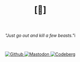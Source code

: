 # <p align="center">[🔻]</p>
 
<br>

<p align="center"><i>"Just go out and kill a few beasts."</i>i</p>

<br>

<p align="center">
  <a href="https://github.com/crnobog69" target="_blank">
    <img src="https://img.shields.io/badge/Github-181717?style=for-the-badge&logo=github&logoColor=white" alt="Github">
  </a>
  <a href="https://mastodon.social/@prepungrad" target="_blank">
    <img src="https://img.shields.io/badge/Mastodon-7F4C8A?style=for-the-badge&logo=mastodon&logoColor=white" alt="Mastodon">
  </a>
  <a href="https://codeberg.org/crnobog" target="_blank">
    <img src="https://img.shields.io/badge/Codeberg-000000?style=for-the-badge&logo=codeberg&logoColor=white" alt="Codeberg">
  </a>
</p>
